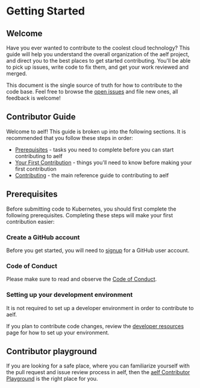 # Getting Started

## Welcome

Have you ever wanted to contribute to the coolest cloud technology? This guide will help you understand the overall organization of the aelf project, and direct you to the best places to get started contributing. You'll be able to pick up issues, write code to fix them, and get your work reviewed and merged.

This document is the single source of truth for how to contribute to the code base. Feel free to browse the [open issues](https://github.com/AElfProject/aelf-community/issues) and file new ones, all feedback is welcome!

## Contributor Guide

Welcome to aelf! This guide is broken up into the following sections. It is recommended that you follow these steps in order:

- [Prerequisites](https://github.com/AElfProject/aelf-community/blob/main/getstarted.md#Prerequisites) - tasks you need to complete before you can start contributing to aelf
- [Your First Contribution](https://github.com/AElfProject/aelf-community/blob/main/first-contribution.md) - things you'll need to know before making your first contribution
- [Contributing](https://github.com/AElfProject/aelf-community/blob/main/contributing.md) - the main reference guide to contributing to aelf

## Prerequisites

Before submitting code to Kubernetes, you should first complete the following prerequisites. Completing these steps will make your first contribution easier:

### Create a GitHub account

Before you get started, you will need to [signup](https://github.com) for a GitHub user account.

### Code of Conduct

Please make sure to read and observe the [Code of Conduct](https://github.com/AElfProject/AElf/blob/dev/CODE_OF_CONDUCT.md).

### Setting up your development environment

It is not required to set up a developer environment in order to contribute to aelf.

If you plan to contribute code changes, review the [developer resources](https://github.com/AElfProject/aelf-community/blob/main/guide.md#Setting_up_your_dev_environment,_coding,_and_debugging) page for how to set up your environment.

## Contributor playground

If you are looking for a safe place, where you can familiarize yourself with the pull request and issue review process in aelf, then the [aelf Contributor Playground](https://github.com/AElfProject/aelf-community/blob/main/contributor%20playground.md) is the right place for you.
